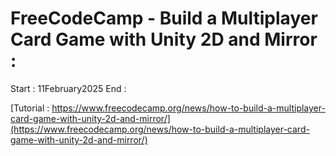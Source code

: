 # FreeCodeCamp - Build a Multiplayer Card Game with Unity 2D and Mirror :
Start : 11February2025
End : 

[Tutorial : https://www.freecodecamp.org/news/how-to-build-a-multiplayer-card-game-with-unity-2d-and-mirror/](https://www.freecodecamp.org/news/how-to-build-a-multiplayer-card-game-with-unity-2d-and-mirror/)
